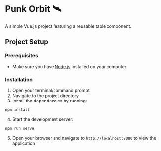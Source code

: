 # Punk Orbit 🛰

A simple Vue.js project featuring a reusable table component.

## Project Setup

### Prerequisites
- Make sure you have [Node.js](https://nodejs.org/) installed on your computer

### Installation

1. Open your terminal/command prompt
2. Navigate to the project directory
3. Install the dependencies by running:

```bash
npm install
```

4. Start the development server:

```bash
npm run serve
```

5. Open your browser and navigate to `http://localhost:8080` to view the application

